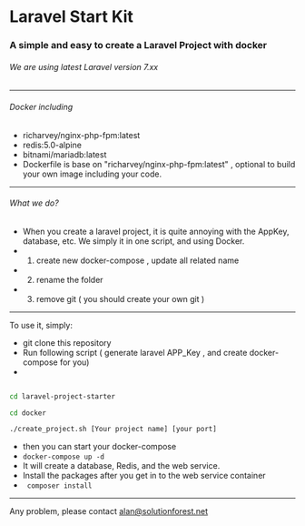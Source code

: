 # Laravel Start Kit
### A simple and easy to create a Laravel Project with docker
###### We are using latest Laravel version 7.xx

---

###### Docker including
* richarvey/nginx-php-fpm:latest
* redis:5.0-alpine
* bitnami/mariadb:latest
* Dockerfile is base on "richarvey/nginx-php-fpm:latest" , optional to build your own image including your code.

---

###### What we do?
* When you create a laravel project, it is quite annoying with the AppKey, database, etc. We simply it in one script, and using Docker.
* 1) create new docker-compose , update all related name
* 2) rename the folder
* 3) remove git ( you should create your own git )

---

To use it, simply:

* git clone this repository
* Run following script ( generate laravel APP_Key , and create docker-compose for you)
* 
```sh

cd laravel-project-starter

cd docker

./create_project.sh [Your project name] [your port]
```

* then you can start your docker-compose
* ``` docker-compose up -d ```
* It will create a database, Redis, and the web service.
* Install the packages after you get in to the web service container
* ``` composer install```
---

Any problem, please contact alan@solutionforest.net
